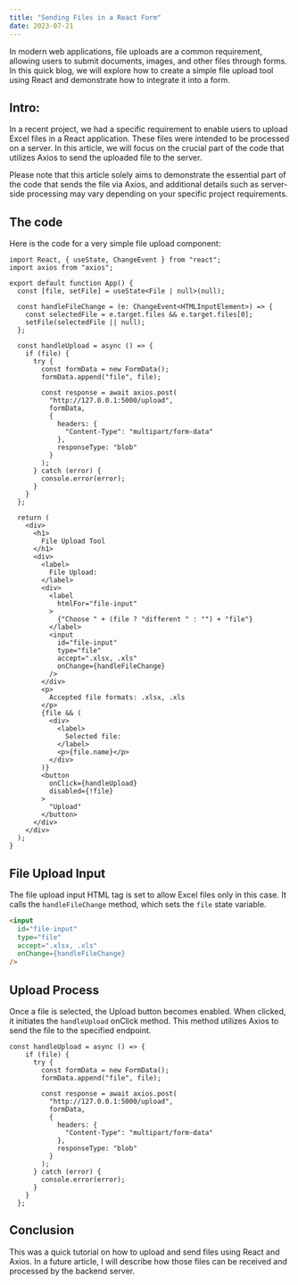 ```yaml
---
title: "Sending Files in a React Form"
date: 2023-07-21
---
```


In modern web applications, file uploads are a common requirement, allowing users to submit documents, images, and other files through forms. In this quick blog, we will explore how to create a simple file upload tool using React and demonstrate how to integrate it into a form.

## Intro:

In a recent project, we had a specific requirement to enable users to upload Excel files in a React application. These files were intended to be processed on a server. In this article, we will focus on the crucial part of the code that utilizes Axios to send the uploaded file to the server.

Please note that this article solely aims to demonstrate the essential part of the code that sends the file via Axios, and additional details such as server-side processing may vary depending on your specific project requirements.

## The code

Here is the code for a very simple file upload component:

```tsx
import React, { useState, ChangeEvent } from "react";
import axios from "axios";

export default function App() {
  const [file, setFile] = useState<File | null>(null);

  const handleFileChange = (e: ChangeEvent<HTMLInputElement>) => {
    const selectedFile = e.target.files && e.target.files[0];
    setFile(selectedFile || null);
  };

  const handleUpload = async () => {
    if (file) {
      try {
        const formData = new FormData();
        formData.append("file", file);

        const response = await axios.post(
          "http://127.0.0.1:5000/upload",
          formData,
          {
            headers: {
              "Content-Type": "multipart/form-data"
            },
            responseType: "blob"
          }
        );
      } catch (error) {
        console.error(error);
      }
    }
  };

  return (
    <div>
      <h1>
        File Upload Tool
      </h1>
      <div>
        <label>
          File Upload:
        </label>
        <div>
          <label
            htmlFor="file-input"
          >
            {"Choose " + (file ? "different " : "") + "file"}
          </label>
          <input
            id="file-input"
            type="file"
            accept=".xlsx, .xls"
            onChange={handleFileChange}
          />
        </div>
        <p>
          Accepted file formats: .xlsx, .xls
        </p>
        {file && (
          <div>
            <label>
              Selected file:
            </label>
            <p>{file.name}</p>
          </div>
        )}
        <button
          onClick={handleUpload}
          disabled={!file}
        >
          "Upload"
        </button>
      </div>
    </div>
  );
}
```

## File Upload Input

The file upload input HTML tag is set to allow Excel files only in this case. It calls the `handleFileChange` method, which sets the `file` state variable.

```html
<input
  id="file-input"
  type="file"
  accept=".xlsx, .xls"
  onChange={handleFileChange}
/>
```

## Upload Process

Once a file is selected, the Upload button becomes enabled. When clicked, it initiates the `handleUpload` onClick method. This method utilizes Axios to send the file to the specified endpoint.

```tsx
const handleUpload = async () => {
    if (file) {
      try {
        const formData = new FormData();
        formData.append("file", file);

        const response = await axios.post(
          "http://127.0.0.1:5000/upload",
          formData,
          {
            headers: {
              "Content-Type": "multipart/form-data"
            },
            responseType: "blob"
          }
        );
      } catch (error) {
        console.error(error);
      }
    }
  };
```

## Conclusion

This was a quick tutorial on how to upload and send files using React and Axios. In a future article, I will describe how those files can be received and processed by the backend server.
